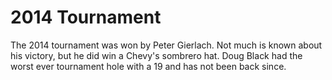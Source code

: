 <link href="https://cdn.jsdelivr.net/gh/kevinburke/markdowncss/markdown.css"
rel="stylesheet"></link>

# 2014 Tournament

The 2014 tournament was won by Peter Gierlach. Not much is known about his
victory, but he did win a Chevy's sombrero hat. Doug Black had the worst ever
tournament hole with a 19 and has not been back since.

